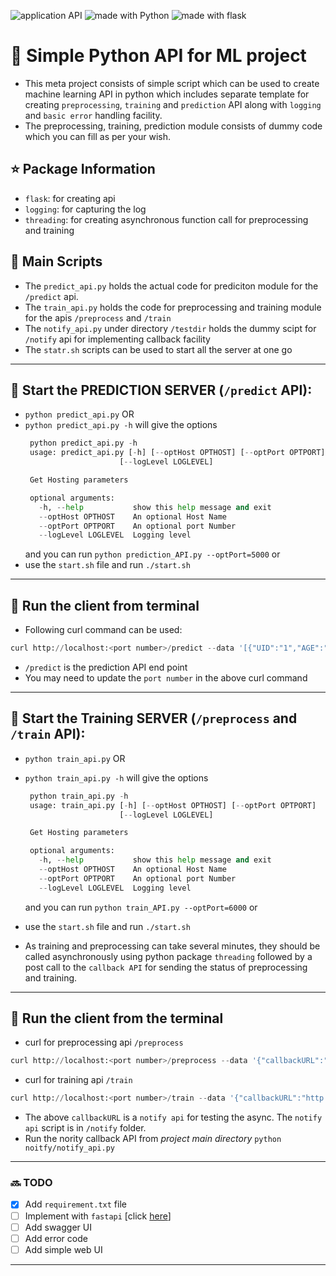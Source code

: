  <img src="https://img.shields.io/badge/application-REST%20API-yellow.svg?style=flat-square" alt="application API">  <img src="https://img.shields.io/badge/Python-3.6-green.svg?style=flat-square" alt="made with Python"> <img src="https://img.shields.io/badge/package-Flask-blue.svg?style=flat" alt="made with flask">

# :rocket: Simple Python API for ML project

- This meta project consists of simple script which can be used to create machine learning API in python which includes
separate template for creating `preprocessing`, `training` and `prediction` API along with `logging` and `basic error` handling facility. 
- The preprocessing, training, prediction module consists of dummy code which you can fill as per your wish.

## :star: Package Information
+ `flask`: for creating api
+ `logging`: for capturing the log
+ `threading`: for creating asynchronous function call for preprocessing and training

## :dart: Main Scripts

+ The `predict_api.py` holds the actual code for prediciton module for the `/predict` api.
+ The `train_api.py` holds the code for preprocessing and training module for the apis `/preprocess` and `/train`
+ The `notify_api.py` under directory `/testdir` holds the dummy scipt for `/notify` api for implementing callback facility
+ The `statr.sh` scripts can be used to start all the server at one go

----

## :large_blue_diamond: Start the PREDICTION SERVER (`/predict` API):

  +  `python predict_api.py` OR
  +  `python predict_api.py -h` will give the options
     ```py
      python predict_api.py -h
      usage: predict_api.py [-h] [--optHost OPTHOST] [--optPort OPTPORT]
                          [--logLevel LOGLEVEL]

      Get Hosting parameters

      optional arguments:
        -h, --help           show this help message and exit
        --optHost OPTHOST    An optional Host Name
        --optPort OPTPORT    An optional port Number
        --logLevel LOGLEVEL  Logging level
     ```
     and you can run `python prediction_API.py --optPort=5000` or
  + use the `start.sh` file and run `./start.sh`

----

## :large_blue_diamond: Run the client from terminal
  + Following curl command can be used:

```py
curl http://localhost:<port number>/predict --data '[{"UID":"1","AGE":"15"},{"UID":"2","AGE":"12"},{"UID":"3","AGE":"55"},{"UID":"4","AGE":"37"}]' -H "Content-Type: application/json" 
```

+ `/predict` is the prediction API end point
+ You may need to update the `port number` in the above curl command

----

## :large_blue_diamond: Start the Training SERVER (`/preprocess` and `/train` API):
  +  `python train_api.py` OR
  +  `python train_api.py -h` will give the options
     ```py
      python train_api.py -h
      usage: train_api.py [-h] [--optHost OPTHOST] [--optPort OPTPORT]
                          [--logLevel LOGLEVEL]

      Get Hosting parameters

      optional arguments:
        -h, --help           show this help message and exit
        --optHost OPTHOST    An optional Host Name
        --optPort OPTPORT    An optional port Number
        --logLevel LOGLEVEL  Logging level
     ```
     and you can run `python train_API.py --optPort=6000` or
  + use the `start.sh` file and run `./start.sh`

+ As training and preprocessing can take several minutes, they should be called asynchronously using python package `threading` followed by a post call to the `callback API` for sending the status of preprocessing and training.

----

## :large_blue_diamond: Run the client from the terminal 
  - curl for preprocessing api `/preprocess`

```py
curl http://localhost:<port number>/preprocess --data '{"callbackURL":"http://localhost:5020/notify"}' -H "Content-Type: application/json"
```
  - curl for training api `/train`

```py
curl http://localhost:<port number>/train --data '{"callbackURL":"http://localhost:5020/notify"}' -H "Content-Type: application/json"
```

  + The above `callbackURL` is a `notify api` for testing the async. The `notify api` script is in `/notify` folder. 
  + Run the nority callback API from _project main directory_ `python noitfy/notify_api.py`

----

### :soon: TODO 

-  [x] Add `requirement.txt` file
-  [ ] Implement with `fastapi` [click [here](https://github.com/tiangolo/fastapi)]
-  [ ] Add swagger UI
-  [ ] Add error code
-  [ ] Add simple web UI

----